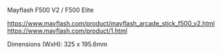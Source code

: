 Mayflash F500 V2 / F500 Elite

https://www.mayflash.com/product/mayflash_arcade_stick_f500_v2.html
https://www.mayflash.com/product/1.html

Dimensions (WxH):
325 x 195.6mm